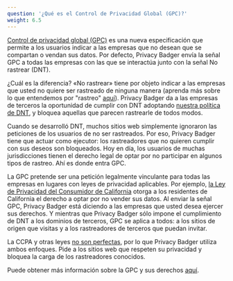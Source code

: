 ```yaml
---
question: '¿Qué es el Control de Privacidad Global (GPC)?'
weight: 6.5
---
```


[Control de privacidad global (GPC)](https://globalprivacycontrol.org/) es una nueva especificación que permite a los usuarios indicar a las empresas que no desean que se compartan o vendan sus datos. Por defecto, Privacy Badger envía la señal GPC a todas las empresas con las que se interactúa junto con la señal No rastrear (DNT).

¿Cuál es la diferencia? «No rastrear» tiene por objeto indicar a las empresas que usted no quiere ser rastreado de ninguna manera (aprenda más sobre lo que entendemos por "rastreo" [aquí](https://www.eff.org/pages/understanding-effs-do-not-track-policy-universal-opt-out-tracking)). Privacy Badger da a las empresas de terceros la oportunidad de cumplir con DNT adoptando [nuestra política de DNT](https://www.eff.org/dnt-policy/), y bloquea aquellas que parecen rastrearle de todos modos.

Cuando se desarrolló DNT, muchos sitios web simplemente ignoraron las peticiones de los usuarios de no ser rastreados. Por eso, Privacy Badger tiene que actuar como ejecutor: los rastreadores que no quieren cumplir con sus deseos son bloqueados. Hoy en día, los usuarios de muchas jurisdicciones tienen el derecho legal de optar por no participar en algunos tipos de rastreo. Ahí es donde entra GPC.

La GPC pretende ser una petición legalmente vinculante para todas las empresas en lugares con leyes de privacidad aplicables. Por ejemplo, [la Ley de Privacidad del Consumidor de California](https://theccpa.org) otorga a los residentes de California el derecho a optar por no vender sus datos. Al enviar la señal GPC, Privacy Badger está diciendo a las empresas que usted desea ejercer sus derechos. Y mientras que Privacy Badger sólo impone el cumplimiento de DNT a los dominios de terceros, GPC se aplica a todos: a los sitios de origen que visitas y a los rastreadores de terceros que puedan invitar.

La CCPA y otras leyes [no son perfectas](https://advocacy.consumerreports.org/press_release/consumer-reports-study-finds-significant-obstacles-to-exercising-california-privacy-rights/), por lo que Privacy Badger utiliza ambos enfoques. Pide a los sitios web que respeten su privacidad y bloquea la carga de los rastreadores conocidos.

Puede obtener más información sobre la GPC y sus derechos [aquí](https://globalprivacycontrol.org/).
